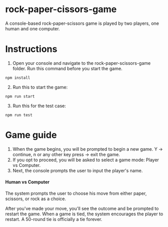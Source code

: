 # rock-paper-cissors-game
A console-based rock-paper-scissors game is played by two players, one human and one computer.

# Instructions
1. Open your console and navigate to the rock-paper-scissors-game folder. Run this command before you start the game. 
```
npm install
```
2. Run this to start the game:
```
npm run start
```
3. Run this for the test case:
```
npm run test
```

# Game guide
1. When the game begins, you will be prompted to begin a new game. Y -> continue,  n or any other key press -> exit the game.
2. If you opt to proceed, you will be asked to select a game mode: Player vs Computer.
3. Next, the console prompts the user to input the player's name.


#### Human vs Computer
The system prompts the user to choose his move from either paper, scissors, or rock as a choice.

After you've made your move, you'll see the outcome and be prompted to restart the game. 
When a game is tied, the system encourages the player to restart. A 50-round tie is officially a tie forever.
